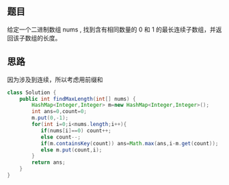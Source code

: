 ## 题目
给定一个二进制数组 nums , 找到含有相同数量的 0 和 1 的最长连续子数组，并返回该子数组的长度。
## 思路
因为涉及到连续，所以考虑用前缀和
```java
class Solution {
    public int findMaxLength(int[] nums) {
        HashMap<Integer,Integer> m=new HashMap<Integer,Integer>();
        int ans=0,count=0;
        m.put(0,-1);
        for(int i=0;i<nums.length;i++){
           if(nums[i]==0) count++;
           else count--;
           if(m.containsKey(count)) ans=Math.max(ans,i-m.get(count));
           else m.put(count,i);
        }
        return ans;
    }
}
```
